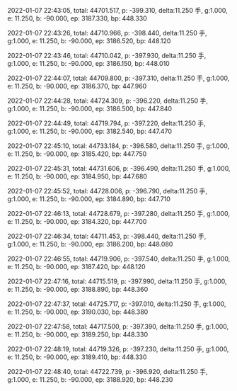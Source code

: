 2022-01-07 22:43:05, total: 44701.517, p: -399.310, delta:11.250 手, g:1.000, e: 11.250, b: -90.000, ep: 3187.330, bp: 448.330

2022-01-07 22:43:26, total: 44710.966, p: -398.440, delta:11.250 手, g:1.000, e: 11.250, b: -90.000, ep: 3186.520, bp: 448.120

2022-01-07 22:43:46, total: 44710.042, p: -397.930, delta:11.250 手, g:1.000, e: 11.250, b: -90.000, ep: 3186.150, bp: 448.010

2022-01-07 22:44:07, total: 44709.800, p: -397.310, delta:11.250 手, g:1.000, e: 11.250, b: -90.000, ep: 3186.370, bp: 447.960

2022-01-07 22:44:28, total: 44724.309, p: -396.220, delta:11.250 手, g:1.000, e: 11.250, b: -90.000, ep: 3186.500, bp: 447.840

2022-01-07 22:44:49, total: 44719.794, p: -397.220, delta:11.250 手, g:1.000, e: 11.250, b: -90.000, ep: 3182.540, bp: 447.470

2022-01-07 22:45:10, total: 44733.184, p: -396.580, delta:11.250 手, g:1.000, e: 11.250, b: -90.000, ep: 3185.420, bp: 447.750

2022-01-07 22:45:31, total: 44731.606, p: -396.490, delta:11.250 手, g:1.000, e: 11.250, b: -90.000, ep: 3184.950, bp: 447.680

2022-01-07 22:45:52, total: 44728.006, p: -396.790, delta:11.250 手, g:1.000, e: 11.250, b: -90.000, ep: 3184.890, bp: 447.710

2022-01-07 22:46:13, total: 44728.679, p: -397.280, delta:11.250 手, g:1.000, e: 11.250, b: -90.000, ep: 3184.320, bp: 447.700

2022-01-07 22:46:34, total: 44711.453, p: -398.440, delta:11.250 手, g:1.000, e: 11.250, b: -90.000, ep: 3186.200, bp: 448.080

2022-01-07 22:46:55, total: 44719.906, p: -397.540, delta:11.250 手, g:1.000, e: 11.250, b: -90.000, ep: 3187.420, bp: 448.120

2022-01-07 22:47:16, total: 44715.519, p: -397.990, delta:11.250 手, g:1.000, e: 11.250, b: -90.000, ep: 3188.890, bp: 448.360

2022-01-07 22:47:37, total: 44725.717, p: -397.010, delta:11.250 手, g:1.000, e: 11.250, b: -90.000, ep: 3190.030, bp: 448.380

2022-01-07 22:47:58, total: 44717.500, p: -397.390, delta:11.250 手, g:1.000, e: 11.250, b: -90.000, ep: 3189.250, bp: 448.330

2022-01-07 22:48:19, total: 44719.326, p: -397.230, delta:11.250 手, g:1.000, e: 11.250, b: -90.000, ep: 3189.410, bp: 448.330

2022-01-07 22:48:40, total: 44722.739, p: -396.920, delta:11.250 手, g:1.000, e: 11.250, b: -90.000, ep: 3188.920, bp: 448.230